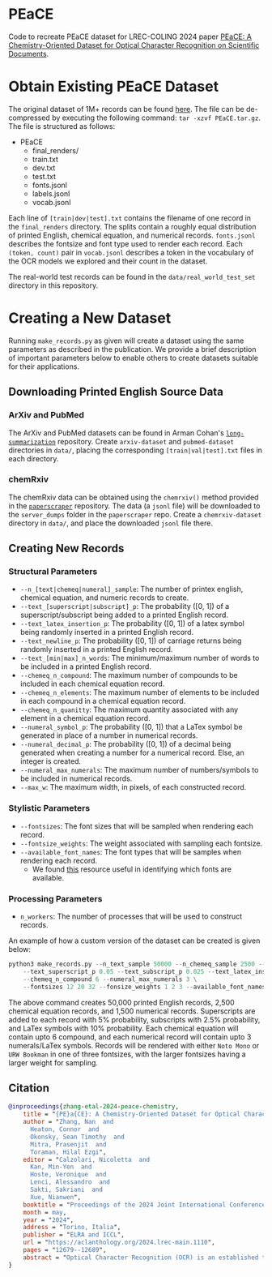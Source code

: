 # PEaCE

Code to recreate PEaCE dataset for LREC-COLING 2024 paper [PEaCE: A Chemistry-Oriented Dataset for Optical Character Recognition on Scientific Documents](https://arxiv.org/abs/2403.15724). 

# Obtain Existing PEaCE Dataset
The original dataset of 1M+ records can be found [here](https://pennstateoffice365-my.sharepoint.com/:u:/g/personal/njz5124_psu_edu/ESmEFZMuTK5EnQ2sHLWvDs8BWosWkCHUEvgeQCcdIJq8LA?e=qDMfty).
The file can be de-compressed by executing the following command: `tar -xzvf PEaCE.tar.gz`. 
The file is structured as follows:
- PEaCE
  - final_renders/
  - train.txt
  - dev.txt
  - test.txt
  - fonts.jsonl
  - labels.jsonl
  - vocab.jsonl

Each line of `[train|dev|test].txt` contains the filename of one record in the `final_renders` directory. 
The splits contain a roughly equal distribution of printed English, chemical equation, and numerical records. 
`fonts.jsonl` describes the fontsize and font type used to render each record.
Each `(token, count)` pair in `vocab.jsonl` describes a token in the vocabulary of the OCR models we explored and their count in the dataset. 

The real-world test records can be found in the `data/real_world_test_set` directory in this repository.

# Creating a New Dataset
Running ``make_records.py`` as given will create a dataset using the same parameters as described in the publication. 
We provide a brief description of important parameters below to enable others to create datasets suitable for their applications.

## Downloading Printed English Source Data

### ArXiv and PubMed
The ArXiv and PubMed datasets can be found in Arman Cohan's [``long-summarization``](https://github.com/armancohan/long-summarization) repository. 
Create `arxiv-dataset` and `pubmed-dataset` directories in `data/`, placing the corresponding `[train|val|test].txt` files in each directory.

### chemRxiv
The chemRxiv data can be obtained using the `chemrxiv()` method provided in the [`paperscraper`](https://github.com/PhosphorylatedRabbits/paperscraper) repository. 
The data (a `jsonl` file) will be downloaded to the `server_dumps` folder in the `paperscraper` repo. Create a `chemrxiv-dataset` directory in `data/`, and place the downloaded `jsonl` file there.


## Creating New Records

### Structural Parameters
- `--n_[text|chemeq|numeral]_sample`: The number of printex english, chemical equation, and numeric records to create.
- `--text_[superscript|subscript]_p`: The probability ([0, 1]) of a superscript/subscript being added to a printed English record.
- `--text_latex_insertion_p`: The probability ([0, 1]) of a latex symbol being randomly inserted in a printed English record.
- `--text_newline_p`: The probability ([0, 1]) of carriage returns being randomly inserted in a printed English record.
- `--text_[min|max]_n_words`: The minimum/maximum number of words to be included in a printed English record.
- `--chemeq_n_compound`: The maximum number of compounds to be included in each chemical equation record.
- `--chemeq_n_elements`: The maximum number of elements to be included in each compound in a chemical equation record. 
- `--chemeq_n_quanitty`: The maximum quantity associated with any element in a chemical equation record.
- `--numeral_symbol_p`: The probability ([0, 1]) that a LaTex symbol be generated in place of a number in numerical records.
- `--numeral_decimal_p`: The probability ([0, 1]) of a decimal being generated when creating a number for a numerical record. Else, an integer is created.
- `--numeral_max_numerals`: The maximum number of numbers/symbols to be included in numerical records. 
- `--max_w`: The maximum width, in pixels, of each constructed record.

### Stylistic Parameters
- `--fontsizes`: The font sizes that will be sampled when rendering each record.
- `--fontsize_weights`: The weight associated with sampling each fontsize.
- `--available_font_names`: The font types that will be samples when rendering each record.
  - We found [this](https://jonathansoma.com/lede/data-studio/matplotlib/list-all-fonts-available-in-matplotlib-plus-samples/) resource useful in identifying which fonts are available.

### Processing Parameters
- `n_workers`: The number of processes that will be used to construct records. 

An example of how a custom version of the dataset can be created is given below:
```python
python3 make_records.py --n_text_sample 50000 --n_chemeq_sample 2500 --n_numeral_sample 1500 \
    --text_superscript_p 0.05 --text_subscript_p 0.025 --text_latex_insertion_p 0.1 \
    --chemeq_n_compound 6 --numeral_max_numerals 3 \
    --fontsizes 12 20 32 --fonsize_weights 1 2 3 --available_font_names 'Noto Mono' 'URW Bookman'
```

The above command creates 50,000 printed English records, 2,500 chemical equation records, and 1,500 numerical records. 
Superscripts are added to each record with 5% probability, subscripts with 2.5% probability, and LaTex symbols with 10% probability. 
Each chemical equation will contain upto 6 compound, and each numerical record will contain upto 3 numerals/LaTex symbols. 
Records will be rendered with either `Noto Mono` or `URW Bookman` in one of three fontsizes, with the larger fontsizes having a larger weight for sampling. 

## Citation
```bibtex
@inproceedings{zhang-etal-2024-peace-chemistry,
    title = "{PE}a{CE}: A Chemistry-Oriented Dataset for Optical Character Recognition on Scientific Documents",
    author = "Zhang, Nan  and
      Heaton, Connor  and
      Okonsky, Sean Timothy  and
      Mitra, Prasenjit  and
      Toraman, Hilal Ezgi",
    editor = "Calzolari, Nicoletta  and
      Kan, Min-Yen  and
      Hoste, Veronique  and
      Lenci, Alessandro  and
      Sakti, Sakriani  and
      Xue, Nianwen",
    booktitle = "Proceedings of the 2024 Joint International Conference on Computational Linguistics, Language Resources and Evaluation (LREC-COLING 2024)",
    month = may,
    year = "2024",
    address = "Torino, Italia",
    publisher = "ELRA and ICCL",
    url = "https://aclanthology.org/2024.lrec-main.1110",
    pages = "12679--12689",
    abstract = "Optical Character Recognition (OCR) is an established task with the objective of identifying the text present in an image. While many off-the-shelf OCR models exist, they are often trained for either scientific (e.g., formulae) or generic printed English text. Extracting text from chemistry publications requires an OCR model that is capable in both realms. Nougat, a recent tool, exhibits strong ability to parse academic documents, but is unable to parse tables in PubMed articles, which comprises a significant part of the academic community and is the focus of this work. To mitigate this gap, we present the Printed English and Chemical Equations (PEaCE) dataset, containing both synthetic and real-world records, and evaluate the efficacy of transformer-based OCR models when trained on this resource. Given that real-world records contain artifacts not present in synthetic records, we propose transformations that mimic such qualities. We perform a suite of experiments to explore the impact of patch size, multi-domain training, and our proposed transformations, ultimately finding that models with a small patch size trained on multiple domains using the proposed transformations yield the best performance. Our dataset and code is available at https://github.com/ZN1010/PEaCE.",
}

```

